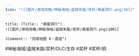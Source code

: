 ```yaml
---
Icon: "![[图片/游戏攻略/神秘海域/盗贼末路/奖杯/悬崖洞穴.png|30]]"
---
```

```ad-common-bronze-trophy
title: (Title:: "悬崖洞穴")
![[图片/游戏攻略/神秘海域/盗贼末路/奖杯/悬崖洞穴.png|100]]

(Comment:: "完成地图 6：遗迹")
```

#神秘海域/盗贼末路/奖杯/DLC/生存 #奖杯 #奖杯/铜
